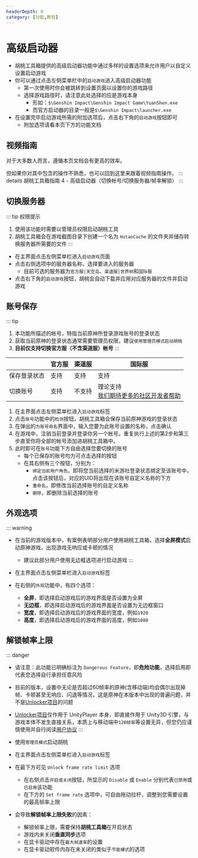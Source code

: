 ```yaml
---
headerDepth: 0
category: [功能,教程]
---
```


# 高级启动器

- 胡桃工具箱提供的高级启动器功能中通过多样的设置选项来允许用户以自定义设置启动游戏
- 你可以通过点击左侧菜单栏中的`启动游戏`进入高级启动器功能
  - 第一次使用时你会被跳转到设置页面以设置你的游戏路径
  - 选择游戏路径时，请注意此处选择的应是游戏本身
      - 形如：`$\Genshin Impact\Genshin Impact Game\YuanShen.exe`
      - 而官方启动器的目录一般是`$\Genshin Impact\launcher.exe`
- 在设置完毕启动游戏所需的附加选项后，点击右下角的`启动游戏`按钮即可
  - 附加选项请看本页下方的功能文档

## 视频指南
对于大多数人而言，遵循本页文档会有更高的效率。

但如果你对其中包含的操作不熟悉，也可以回到这里来跟着视频指南操作。
::: details 胡桃工具箱指南 4 - 高级启动器（切换帐号/切换服务器/帧率解锁）
<BiliBili bvid="BV1Sv4y1k7zi" />
:::

## 切换服务器
::: tip 权限提示
1. 使用该功能时需要以管理员权限启动胡桃工具
2. 胡桃工具箱会在游戏截图目录下创建一个名为 `HutaoCache` 的文件夹并储存转换服务器所需要的文件
:::

- 在主界面点击左侧菜单栏进入`启动游戏`页面
- 点击右侧选项中的服务器名称，选择要进入的服务器
    - 目前可选的服务器为`官方服|天空岛`、`渠道服|世界树`和`国际服`
- 点击右下角的`启动游戏`按钮，胡桃会自动下载并应用对应服务器的文件并启动游戏


## 账号保存
::: tip
1. 本功能所描述的帐号，特指当前原神所登录游戏账号的登录状态
2. 获取当前原神的登录状态通常需要管理员权限，建议`使用管理员模式启动胡桃`
3. **目前仅支持切换官方服（不含渠道服）帐号**
:::

|              | 官方服 | 渠道服 | 国际服                             |
| ------------ | ------ | ------ |---------------------------------|
| 保存登录状态 | 支持 | 支持 | 支持                              |
| 切换账号 | 支持 | 不支持 | 理论支持<br/>[我们期待更多的社区开发者帮助](https://github.com/DGP-Studio/Snap.Hutao/pulls)|

1. 在主界面点击左侧菜单栏进入`启动游戏`标签
2. 点击`账号`功能中的`检测`按钮，胡桃工具箱会保存当前原神游戏的登录状态
3. 在弹出的`为账号命名`界面中，输入您要为此账号设置的名称，点击确认
4. 在游戏中，注销当前登录并登录你另一个帐号。重复执行上述的第2步和第三步直至你将全部的帐号添加进胡桃工具箱中。
5. 此时即可在`账号`功能下方自由选择您要切换的账号
    - 每个已保存的账号均为可点击选择的按钮
    - 在其右侧有三个按钮，分别为：
        - `绑定当前用户角色`，即将您当前选择的米游社登录状态绑定至该账号中，点击该按钮后，对应的UID将出现在该账号自定义名称的下方
        - `重命名`，即修改当前选择账号的自定义名称
        - `删除`，即删除当前选择的账号

## 外观选项  
     
::: warning
- 在当前的游戏版本中，有案例表明部分用户使用胡桃工具箱，选择**全屏模式**启动原神游戏，出现游戏无响应或卡顿的情况
  - 建议此部分用户使用无边框选项进行启动游戏
  :::  
   
- 在主界面点击左侧菜单栏进入`启动游戏`标签
- 在右侧的`外观`功能中，有四个选项：
    - **全屏**，即选择启动游戏后的游戏界面是否设置为全屏
    - **无边框**，即选择启动游戏后的游戏界面是否设置为无边框窗口
    - **宽度**，即选择启动游戏后的游戏界面的宽度，例如`1920`
    - **高度**，即选择启动游戏后的游戏界面的高度，例如`1080`
    
## 解锁帧率上限

::: danger
- 请注意：此功能已明确标注为 `Dangerous Feature`，即**危险功能**，选择启用即代表您选择自行承担任意风险   
- 目前的版本，设置中无论是否超过60帧率的原神(含移动端)均会偶尔出现掉帧、卡顿甚至无响应、闪退等情况，这是原神在本版本中出现的普遍问题，并不是[Unlocker项目](https://github.com/DGP-Studio/Unlocker)的问题   
- [Unlocker项目](https://github.com/DGP-Studio/Unlocker)仅作用于 UnityPlayer 本身，即直接作用于 Unity3D 引擎，与游戏本体不发生直接关系，本质上与移动端中`120帧率`等设置无异，但您仍应谨慎使用并自行阅读[用户协议](https://docs.qq.com/doc/p/223a4e1f7241891e1208476a11927397549e9ea8)
:::  
          
- 使用`管理员模式`启动胡桃
- 在主界面点击左侧菜单栏进入`启动游戏`标签
- 在最下方可见 `Unlock frame rate limit` 选项
    - 在右侧点击`开启或关闭`按钮，所显示的 `Disable` 或 `Enable` 分别代表`已禁用`或`已启用`该功能
    - 在下方的 `Set frame rate` 选项中，可自由拖动拉杆，调整到您需要设置的最高帧率上限  
             
- 会导致**解锁帧率上限失败**的因素：
    - 解锁帧率上限，需要保持**胡桃工具箱**在开启状态
    - 游戏内未关闭**垂直同步**选项
    - 在显卡驱动中存在`最大帧速率`的设置
    - 在显卡驱动软件内存在未关闭的类似于`节能模式`的选项  
                   
